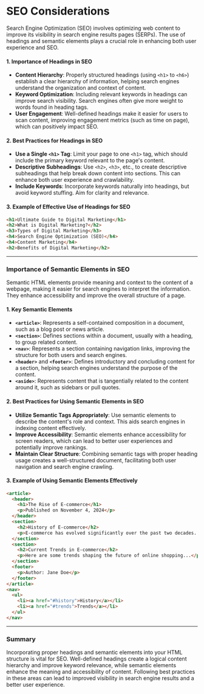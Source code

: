 # SEO Considerations

Search Engine Optimization (SEO) involves optimizing web content to improve its visibility in search engine results pages (SERPs). The use of headings and semantic elements plays a crucial role in enhancing both user experience and SEO.

#### 1. Importance of Headings in SEO

- **Content Hierarchy**: Properly structured headings (using `<h1>` to `<h6>`) establish a clear hierarchy of information, helping search engines understand the organization and context of content.
- **Keyword Optimization**: Including relevant keywords in headings can improve search visibility. Search engines often give more weight to words found in heading tags.
- **User Engagement**: Well-defined headings make it easier for users to scan content, improving engagement metrics (such as time on page), which can positively impact SEO.

#### 2. Best Practices for Headings in SEO

- **Use a Single `<h1>` Tag**: Limit your page to one `<h1>` tag, which should include the primary keyword relevant to the page's content.
- **Descriptive Subheadings**: Use `<h2>`, `<h3>`, etc., to create descriptive subheadings that help break down content into sections. This can enhance both user experience and crawlability.
- **Include Keywords**: Incorporate keywords naturally into headings, but avoid keyword stuffing. Aim for clarity and relevance.

#### 3. Example of Effective Use of Headings for SEO

```html
<h1>Ultimate Guide to Digital Marketing</h1>
<h2>What is Digital Marketing?</h2>
<h3>Types of Digital Marketing</h3>
<h4>Search Engine Optimization (SEO)</h4>
<h4>Content Marketing</h4>
<h2>Benefits of Digital Marketing</h2>
```

---

### Importance of Semantic Elements in SEO

Semantic HTML elements provide meaning and context to the content of a webpage, making it easier for search engines to interpret the information. They enhance accessibility and improve the overall structure of a page.

#### 1. Key Semantic Elements

- **`<article>`**: Represents a self-contained composition in a document, such as a blog post or news article.
- **`<section>`**: Defines sections within a document, usually with a heading, to group related content.
- **`<nav>`**: Represents a section containing navigation links, improving the structure for both users and search engines.
- **`<header>`** and **`<footer>`**: Defines introductory and concluding content for a section, helping search engines understand the purpose of the content.
- **`<aside>`**: Represents content that is tangentially related to the content around it, such as sidebars or pull quotes.

#### 2. Best Practices for Using Semantic Elements in SEO

- **Utilize Semantic Tags Appropriately**: Use semantic elements to describe the content's role and context. This aids search engines in indexing content effectively.
- **Improve Accessibility**: Semantic elements enhance accessibility for screen readers, which can lead to better user experiences and potentially improve rankings.
- **Maintain Clear Structure**: Combining semantic tags with proper heading usage creates a well-structured document, facilitating both user navigation and search engine crawling.

#### 3. Example of Using Semantic Elements Effectively

```html
<article>
  <header>
    <h1>The Rise of E-commerce</h1>
    <p>Published on November 4, 2024</p>
  </header>
  <section>
    <h2>History of E-commerce</h2>
    <p>E-commerce has evolved significantly over the past two decades...</p>
  </section>
  <section>
    <h2>Current Trends in E-commerce</h2>
    <p>Here are some trends shaping the future of online shopping...</p>
  </section>
  <footer>
    <p>Author: Jane Doe</p>
  </footer>
</article>
<nav>
  <ul>
    <li><a href="#history">History</a></li>
    <li><a href="#trends">Trends</a></li>
  </ul>
</nav>
```

---

### Summary

Incorporating proper headings and semantic elements into your HTML structure is vital for SEO. Well-defined headings create a logical content hierarchy and improve keyword relevance, while semantic elements enhance the meaning and accessibility of content. Following best practices in these areas can lead to improved visibility in search engine results and a better user experience.